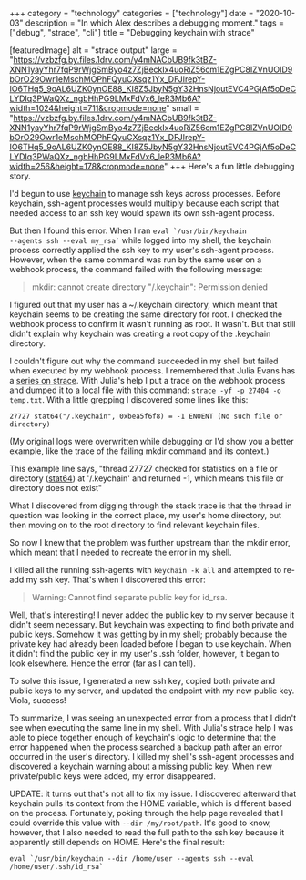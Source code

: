 +++
category = "technology"
categories = ["technology"]
date = "2020-10-03"
description = "In which Alex describes a debugging moment."
tags = ["debug", "strace", "cli"]
title = "Debugging keychain with strace"

[featuredImage]
  alt = "strace output"
  large = "https://vzbzfg.by.files.1drv.com/y4mNACbUB9fk3tBZ-XNN1yayYhr7fqP9rWjgSmByo4z7ZjBeckIx4uoRiZ56cm1EZgPC8IZVnUOID9bOrO29Owr1eMschMOPhFQyuCXsqz1Yx_DFJIrepY-IO6THq5_9oAL6UZK0ynOE88_KI8Z5JbyN5gY32HnsNjoutEVC4PGjAf5oDeCLYDIq3PWaQXz_ngbHhPG9LMxFdVx6_leR3Mb6A?width=1024&height=711&cropmode=none"
  small = "https://vzbzfg.by.files.1drv.com/y4mNACbUB9fk3tBZ-XNN1yayYhr7fqP9rWjgSmByo4z7ZjBeckIx4uoRiZ56cm1EZgPC8IZVnUOID9bOrO29Owr1eMschMOPhFQyuCXsqz1Yx_DFJIrepY-IO6THq5_9oAL6UZK0ynOE88_KI8Z5JbyN5gY32HnsNjoutEVC4PGjAf5oDeCLYDIq3PWaQXz_ngbHhPG9LMxFdVx6_leR3Mb6A?width=256&height=178&cropmode=none"
+++
Here's a fun little debugging story.

I'd begun to use [keychain](https://www.funtoo.org/Keychain) to manage ssh keys across processes. Before keychain, ssh-agent processes would multiply because each script that needed access to an ssh key would spawn its own ssh-agent process.

But then I found this error. When I ran <code>eval \`/usr/bin/keychain --agents ssh --eval my_rsa\`</code>  while logged into my shell, the keychain process correctly applied the ssh key to my user's ssh-agent process. However, when the same command was run by the same user on a webhook process, the command failed with the following message:

> mkdir: cannot create directory "/.keychain": Permission denied

I figured out that my user has a ~/.keychain directory, which meant that keychain seems to be creating the same directory for root. I checked the webhook process to confirm it wasn't running as root. It wasn't. But that still didn't explain why keychain was creating a root copy of the .keychain directory.

I couldn't figure out why the command succeeded in my shell but failed when executed by my webhook process. I remembered that Julia Evans has a [series on strace](https://jvns.ca/categories/strace/). With Julia's help I put a trace on the webhook process and dumped it to a local file with this command: `strace -yf -p 27404 -o temp.txt`. With a little grepping I discovered some lines like this:

```
27727 stat64("/.keychain", 0xbea5f6f8) = -1 ENOENT (No such file or directory)
```

(My original logs were overwritten while debugging or I'd show you a better example, like the trace of the failing mkdir command and its context.)

This example line says, "thread 27727 checked for statistics on a file or directory ([stat64](https://linux.die.net/man/2/stat64)) at '/.keychain' and returned -1, which means this file or directory does not exist"

What I discovered from digging through the stack trace is that the thread in question was looking in the correct place, my user's home directory, but then moving on to the root directory to find relevant keychain files.

So now I knew that the problem was further upstream than the mkdir error, which meant that I needed to recreate the error in my shell.

I killed all the running ssh-agents with `keychain -k all` and attempted to re-add my ssh key. That's when I discovered this error:

> Warning: Cannot find separate public key for id_rsa.

Well, that's interesting! I never added the public key to my server because it didn't seem necessary. But keychain was expecting to find both private and public keys. Somehow it was getting by in my shell; probably because the private key had already been loaded before I began to use keychain. When it didn't find the public key in my user's .ssh folder, however, it began to look elsewhere. Hence the error (far as I can tell).

To solve this issue, I generated a new ssh key, copied both private and public keys to my server, and updated the endpoint with my new public key. Viola, success!

To summarize, I was seeing an unexpected error from a process that I didn't see when executing the same line in my shell. With Julia's strace help I was able to piece together enough of keychain's logic to determine that the error happened when the process searched a backup path after an error occurred in the user's directory. I killed my shell's ssh-agent processes and discovered a keychain warning about a missing public key. When new private/public keys were added, my error disappeared.

UPDATE: it turns out that's not all to fix my issue. I discovered afterward that keychain pulls its context from the HOME variable, which is different based on the process. Fortunately, poking through the help page revealed that I could override this value with `--dir /my/root/path`. It's good to know, however, that I also needed to read the full path to the ssh key because it apparently still depends on HOME. Here's the final result:

```
eval `/usr/bin/keychain --dir /home/user --agents ssh --eval /home/user/.ssh/id_rsa`
```
